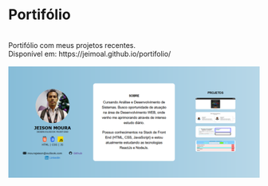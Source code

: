 # Portifólio<br>
<br>
Portifólio com meus projetos recentes.<br>
Disponível em: https://jeimoal.github.io/portifolio/<br>
<br>
<img src="capP.png">
